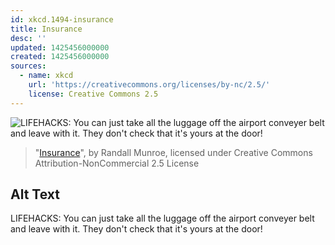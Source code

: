```yaml
---
id: xkcd.1494-insurance
title: Insurance
desc: ''
updated: 1425456000000
created: 1425456000000
sources:
  - name: xkcd
    url: 'https://creativecommons.org/licenses/by-nc/2.5/'
    license: Creative Commons 2.5
---
```

![LIFEHACKS: You can just take all the luggage off the airport conveyer belt and leave with it. They don't check that it's yours at the door!](https://imgs.xkcd.com/comics/insurance.png)
> "[Insurance](https://xkcd.com/1494/)", by Randall Munroe, licensed under Creative Commons Attribution-NonCommercial 2.5 License

## Alt Text
LIFEHACKS: You can just take all the luggage off the airport conveyer belt and leave with it. They don't check that it's yours at the door!
